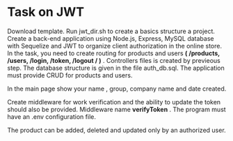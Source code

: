 # Task on JWT
Download template. Run jwt_dir.sh  to create a basics structure a project. 
Create a back-end application using Node.js, Express, MySQL database with Sequelize and JWT to organize client authorization in the online store. In the task, you need to create routing for products and users **( /products, /users, /login, /token, /logout / )** . Controllers files is created by previeous step.
The database structure is given in the file auth_db.sql. The application must provide CRUD for products and users. 

In the main page show your name , group, company name and date created. 

Create middleware for work verification and the ability to update the token should also be provided. Middleware name **verifyToken** . The program must have an .env configuration file.

The product can be added, deleted and updated only by an authorized user.




